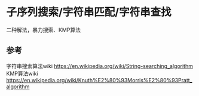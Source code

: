 # 子序列搜索/字符串匹配/字符串查找

二种解法，暴力搜索、KMP算法

## 参考
字符串搜索算法wiki https://en.wikipedia.org/wiki/String-searching_algorithm
KMP算法wiki https://en.wikipedia.org/wiki/Knuth%E2%80%93Morris%E2%80%93Pratt_algorithm
